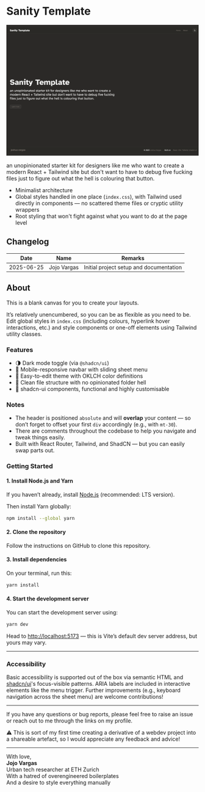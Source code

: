 # Sanity Template

![Screenshot](screenshot.png)

an unopinionated starter kit for designers like me who want to create a modern React + Tailwind site but don't want to have to debug five fucking files just to figure out what the hell is colouring that button.

- Minimalist architecture
- Global styles handled in one place (`index.css`), with Tailwind used directly in components — no scattered theme files or cryptic utility wrappers
- Root styling that won't fight against what you want to do at the page level

## Changelog

| Date       | Name         | Remarks                                 |
|------------|--------------|-----------------------------------------|
| 2025-06-25 | Jojo Vargas  | Initial project setup and documentation |

## About

This is a blank canvas for you to create your layouts.

It’s relatively unencumbered, so you can be as flexible as you need to be. Edit global styles in `index.css` (including colours, hyperlink hover interactions, etc.) and style components or one-off elements using Tailwind utility classes.

### Features

- 🌗 Dark mode toggle (via `@shadcn/ui`)
- 📱 Mobile-responsive navbar with sliding sheet menu
- 🎨 Easy-to-edit theme with OKLCH color definitions
- 🧼 Clean file structure with no opinionated folder hell
- 🔨 shadcn-ui components, functional and highly customisable

### Notes

- The header is positioned `absolute` and will **overlap** your content — so don’t forget to offset your first `div` accordingly (e.g., with `mt-30`).
- There are comments throughout the codebase to help you navigate and tweak things easily.
- Built with React Router, Tailwind, and ShadCN — but you can easily swap parts out.

### Getting Started

#### 1. Install Node.js and Yarn

If you haven’t already, install [Node.js](https://nodejs.org/) (recommended: LTS version).

Then install Yarn globally:

```bash
npm install --global yarn
```

#### 2. Clone the repository
Follow the instructions on GitHub to clone this repository.

#### 3. Install dependencies

On your terminal, run this:

```bash
yarn install
```

#### 4. Start the development server

You can start the development server using:
```bash
yarn dev
```

Head to [http://localhost:5173](http://localhost:5173) — this is Vite’s default dev server address, but yours may vary.

---

### Accessibility

Basic accessibility is supported out of the box via semantic HTML and [shadcn/ui](https://ui.shadcn.dev)'s focus-visible patterns. ARIA labels are included in interactive elements like the menu trigger. Further improvements (e.g., keyboard navigation across the sheet menu) are welcome contributions!

---

If you have any questions or bug reports, please feel free to raise an issue or reach out to me through the links on my profile.

⚠️ This is sort of my first time creating a derivative of a webdev project into a shareable artefact, so I would appreciate any feedback and advice!

---

With love,  
**Jojo Vargas**  
Urban tech researcher at ETH Zurich  
With a hatred of overengineered boilerplates  
And a desire to style everything manually